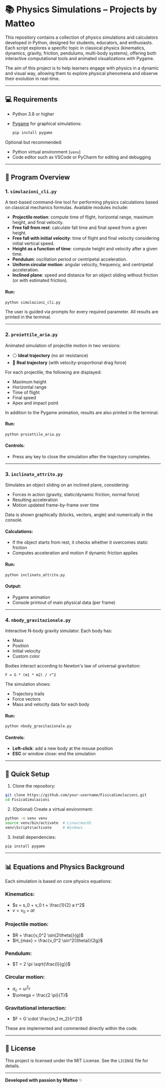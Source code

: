 # 📚 Physics Simulations – Projects by Matteo

This repository contains a collection of physics simulations and calculators developed in Python, designed for students, educators, and enthusiasts. Each script explores a specific topic in classical physics (kinematics, dynamics, gravity, friction, pendulums, multi-body systems), offering both interactive computational tools and animated visualizations with Pygame.

The aim of this project is to help learners engage with physics in a dynamic and visual way, allowing them to explore physical phenomena and observe their evolution in real-time.

---

## 💻 Requirements

* Python 3.8 or higher
* [Pygame](https://www.pygame.org/) for graphical simulations:

  ```bash
  pip install pygame
  ```

Optional but recommended:

* Python virtual environment (`venv`)
* Code editor such as VSCode or PyCharm for editing and debugging

---

## 🧩 Program Overview

### 1. `simulazioni_cli.py`

A text-based command-line tool for performing physics calculations based on classical mechanics formulas. Available modules include:

* **Projectile motion**: compute time of flight, horizontal range, maximum height, and final velocity.
* **Free fall from rest**: calculate fall time and final speed from a given height.
* **Free fall with initial velocity**: time of flight and final velocity considering initial vertical speed.
* **Height as a function of time**: compute height and velocity after a given time.
* **Pendulum**: oscillation period or centripetal acceleration.
* **Uniform circular motion**: angular velocity, frequency, and centripetal acceleration.
* **Inclined plane**: speed and distance for an object sliding without friction (or with estimated friction).

#### Run:

```bash
python simulazioni_cli.py
```

The user is guided via prompts for every required parameter. All results are printed in the terminal.

---

### 2. `proiettile_aria.py`

Animated simulation of projectile motion in two versions:

* ⚪ **Ideal trajectory** (no air resistance)
* 🔴 **Real trajectory** (with velocity-proportional drag force)

For each projectile, the following are displayed:

* Maximum height
* Horizontal range
* Time of flight
* Final speed
* Apex and impact point

In addition to the Pygame animation, results are also printed in the terminal.

#### Run:

```bash
python proiettile_aria.py
```

#### Controls:

* Press any key to close the simulation after the trajectory completes.

---

### 3. `inclinato_attrito.py`

Simulates an object sliding on an inclined plane, considering:

* Forces in action (gravity, static/dynamic friction, normal force)
* Resulting acceleration
* Motion updated frame-by-frame over time

Data is shown graphically (blocks, vectors, angle) and numerically in the console.

#### Calculations:

* If the object starts from rest, it checks whether it overcomes static friction
* Computes acceleration and motion if dynamic friction applies

#### Run:

```bash
python inclinato_attrito.py
```

#### Output:

* Pygame animation
* Console printout of main physical data (per frame)

---

### 4. `nbody_gravitazionale.py`

Interactive N-body gravity simulator. Each body has:

* Mass
* Position
* Initial velocity
* Custom color

Bodies interact according to Newton's law of universal gravitation:

```
F = G * (m1 * m2) / r^2
```

The simulation shows:

* Trajectory trails
* Force vectors
* Mass and velocity data for each body

#### Run:

```bash
python nbody_gravitazionale.py
```

#### Controls:

* **Left-click**: add a new body at the mouse position
* **ESC** or window close: end the simulation

---

## 🚀 Quick Setup

1. Clone the repository:

```bash
git clone https://github.com/your-username/FisicaSimulazioni.git
cd FisicaSimulazioni
```

2. (Optional) Create a virtual environment:

```bash
python -m venv venv
source venv/bin/activate  # Linux/macOS
venv\Scripts\activate     # Windows
```

3. Install dependencies:

```bash
pip install pygame
```

---

## 📊 Equations and Physics Background

Each simulation is based on core physics equations:

### Kinematics:

* $s = s_0 + v_0 t + \frac{1}{2} a t^2$
* $v = v_0 + a t$

### Projectile motion:

* $R = \frac{v_0^2 \sin(2\theta)}{g}$
* $H_{max} = \frac{v_0^2 \sin^2(\theta)}{2g}$

### Pendulum:

* $T = 2 \pi \sqrt{\frac{l}{g}}$

### Circular motion:

* $a_c = \omega^2 r$
* $\omega = \frac{2 \pi}{T}$

### Gravitational interaction:

* $F = G \cdot \frac{m_1 m_2}{r^2}$

These are implemented and commented directly within the code.

---

## 📄 License

This project is licensed under the MIT License. See the `LICENSE` file for details.

---



**Developed with passion by Matteo** ✨


